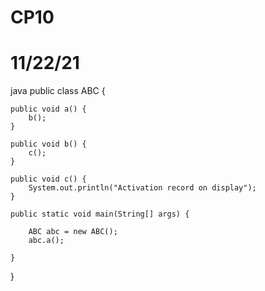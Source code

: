 # CP10
# 11/22/21
java
public class ABC {
	
	public void a() {
		b();
	}
	
	public void b() {
		c();
	}
	
	public void c() {
		System.out.println("Activation record on display");
	}

	public static void main(String[] args) {

		ABC abc = new ABC();
		abc.a();

	}

}
